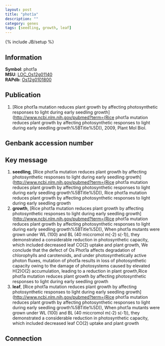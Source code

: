 ```yaml
---
layout: post
title: "phot1a"
description: ""
category: genes
tags: [seedling, growth, leaf]
---
```

{% include JB/setup %}

## Information
__Symbol__: phot1a  
__MSU__: [LOC_Os12g01140](http://rice.plantbiology.msu.edu/cgi-bin/ORF_infopage.cgi?orf=LOC_Os12g01140)  
__RAPdb__: [Os12g0101800](http://rapdb.dna.affrc.go.jp/viewer/gbrowse_details/irgsp1?name=Os12g0101800)  

## Publication
1. [Rice phot1a mutation reduces plant growth by affecting photosynthetic responses to light during early seedling growth](http://www.ncbi.nlm.nih.gov/pubmed?term=(Rice phot1a mutation reduces plant growth by affecting photosynthetic responses to light during early seedling growth%5BTitle%5D)), 2009, Plant Mol Biol.

## Genbank accession number

## Key message
1. __seedling__, [Rice phot1a mutation reduces plant growth by affecting photosynthetic responses to light during early seedling growth](http://www.ncbi.nlm.nih.gov/pubmed?term=(Rice phot1a mutation reduces plant growth by affecting photosynthetic responses to light during early seedling growth%5BTitle%5D)), Rice phot1a mutation reduces plant growth by affecting photosynthetic responses to light during early seedling growth
2. __growth__, [Rice phot1a mutation reduces plant growth by affecting photosynthetic responses to light during early seedling growth](http://www.ncbi.nlm.nih.gov/pubmed?term=(Rice phot1a mutation reduces plant growth by affecting photosynthetic responses to light during early seedling growth%5BTitle%5D)),  When phot1a mutants were grown under WL (100) and BL (40 miccromol m(-2) s(-1)), they demonstrated a considerable reduction in photosynthetic capacity, which included decreased leaf CO(2) uptake and plant growth, We conclude that the defect of Os Phot1a affects degradation of chlorophylls and carotenoids, and under photosynthetically active photon fluxes, mutation of phot1a results in loss of photosynthetic capacity owing to the damage of photosystems caused by elevated H(2)O(2) accumulation, leading to a reduction in plant growth,Rice phot1a mutation reduces plant growth by affecting photosynthetic responses to light during early seedling growth
3. __leaf__, [Rice phot1a mutation reduces plant growth by affecting photosynthetic responses to light during early seedling growth](http://www.ncbi.nlm.nih.gov/pubmed?term=(Rice phot1a mutation reduces plant growth by affecting photosynthetic responses to light during early seedling growth%5BTitle%5D)),  When phot1a mutants were grown under WL (100) and BL (40 miccromol m(-2) s(-1)), they demonstrated a considerable reduction in photosynthetic capacity, which included decreased leaf CO(2) uptake and plant growth

## Connection


